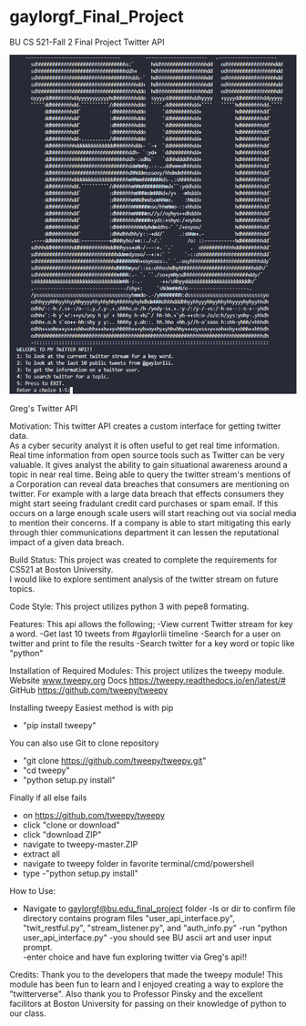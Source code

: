 # gaylorgf_Final_Project
BU CS 521-Fall 2 Final Project Twitter API 
     
![Greg's TWITTER API](https://github.com/GG38040/gaylorgf_Final_Project/blob/master/twit_api_logo.PNG)

Greg's Twitter API

Motivation:
This twitter API creates a custom interface for getting twitter data.  
As a cyber security analyst it is often useful to get real time information.
Real time information from open source tools such as Twitter can be very valuable.
It gives analyst the ability to gain situational awareness around a topic in near real time.
Being able to query the twitter stream's mentions of a Corporation can reveal
data breaches that consumers are mentioning on twitter.  For example with a large data
breach that effects consumers they might start seeing fradulant credit card purchases or spam
email.  If this occurs on a large enough scale users will start reaching out via social media
to mention their concerns.  If a company is able to start mitigating 
this early through thier communications department it can lessen the reputational impact of a 
given data breach.  

Build Status:
This project was created to complete the requirements for CS521 at Boston University.  
I would like to explore sentiment analysis of the twitter stream on future topics.  

Code Style:
This project utilizes python 3 with pepe8 formating.  

Features:
This api allows the following;
-View current Twitter stream for key a word.
-Get last 10 tweets from #gaylorIii timeline
-Search for a user on twitter and print to file the results
-Search twitter for a key word or topic like "python"

Installation of Required Modules:
This project utilizes the tweepy module.  
Website www.tweepy.org
Docs https://tweepy.readthedocs.io/en/latest/#
GitHub https://github.com/tweepy/tweepy

Installing tweepy
Easiest method is with pip
- "pip install tweepy"

You can also use Git to clone repository 
- "git clone https://github.com/tweepy/tweepy.git"
- "cd tweepy"
- "python setup.py install"

Finally if all else fails
- on https://github.com/tweepy/tweepy
- click "clone or download"
- click "download ZIP"
- navigate to tweepy-master.ZIP
- extract all
- navigate to tweepy folder in favorite terminal/cmd/powershell
- type -"python setup.py install"  

How to Use:
- Navigate to gaylorgf@bu.edu_final_project folder
-ls or dir to confirm file directory contains program files "user_api_interface.py",
"twit_restful.py", "stream_listener.py", and "auth_info.py"
-run "python user_api_interface.py"
-you should see BU ascii art and user input prompt.  
-enter choice and have fun exploring twitter via Greg's api!!

Credits:
Thank you to the developers that made the tweepy module!  This module
has been fun to learn and I enjoyed creating a way to explore the "twitterverse".
Also thank you to Professor Pinsky and the excellent facilitors at Boston University for
passing on their knowledge of python to our class.  

